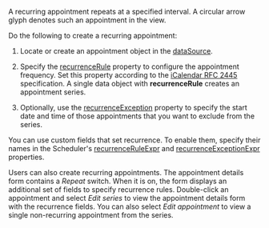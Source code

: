 A recurring appointment repeats at a specified interval. A circular arrow glyph denotes such an appointment in the view.

Do the following to create a recurring appointment:

1. Locate or create an appointment object in the [dataSource](/Documentation/ApiReference/UI_Components/dxScheduler/Configuration/#dataSource). 

2. Specify the [recurrenceRule](/Documentation/ApiReference/UI_Components/dxScheduler/Interfaces/dxSchedulerAppointment/#recurrenceRule) property to configure the appointment frequency. Set this property according to the <a href="http://tools.ietf.org/html/rfc2445#section-4.3.10" target="_blank">iCalendar RFC 2445</a> specification. A single data object with **recurrenceRule** creates an appointment series.

1. Optionally, use the [recurrenceException](/Documentation/ApiReference/UI_Components/dxScheduler/Interfaces/dxSchedulerAppointment/#recurrenceException) property to specify the start date and time of those appointments that you want to exclude from the series.

You can use custom fields that set recurrence. To enable them, specify their names in the Scheduler's [recurrenceRuleExpr](/Documentation/ApiReference/UI_Components/dxScheduler/Configuration/#recurrenceRuleExpr) and [recurrenceExceptionExpr](/Documentation/ApiReference/UI_Components/dxScheduler/Configuration/#recurrenceExceptionExpr) properties.

Users can also create recurring appointments. The appointment details form contains a *Repeat* switch. When it is on, the form displays an additional set of fields to specify recurrence rules. Double-click an appointment and select *Edit series* to view the appointment details form with the recurrence fields. You can also select *Edit appointment* to view a single non-recurring appointment from the series.
